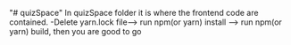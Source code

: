 "# quizSpace" 
In quizSpace folder it is where the frontend code are contained.
-Delete yarn.lock file--> run npm(or yarn) install --> run npm(or yarn) build, then you are good to go
